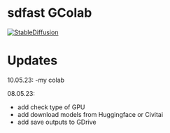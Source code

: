 # sdfast GColab

[![StableDiffusion](https://i.imgur.com/qHFSvw7.png)](https://github.com/kopaTIbch/sdfast/blob/main/fast_stable_diffusion_AUTOMATIC1111.ipynb)

# Updates
10.05.23:
-my colab

08.05.23:
- add check type of GPU
- add download models from Huggingface or Civitai
- add save outputs to GDrive

